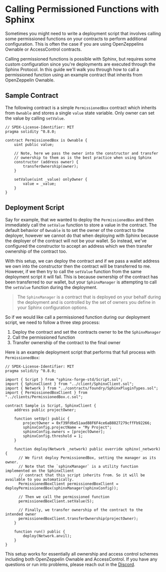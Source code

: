 # Calling Permissioned Functions with Sphinx
Sometimes you might need to write a deployment script that involves calling some permissioned functions on your contracts to perform additional configuration. This is often the case if you are using OpenZeppelins Ownable or AccessControl contracts.

Calling permissioned functions is possible with Sphinx, but requires some custom configuration since you're deployments are executed through the Sphinx Protocol. In this guide we'll walk you through how to call a permissioned function using an example contract that inherits from OpenZeppelin Ownable.

## Sample Contract
The following contract is a simple `PermissionedBox` contract which inherits from `Ownable` and stores a single `value` state variable. Only owner can set the value by calling `setValue`.

```
// SPDX-License-Identifier: MIT
pragma solidity ^0.8.0;

contract PermissionedBox is Ownable {
    uint public value;

    // Note, here we pass the owner into the constructor and transfer
    // ownership to them as is the best practice when using Sphinx
    constructor (address owner) {
        transferOwnership(owner);
    }

    setValue(uint _value) onlyOwner {
        value = _value;
    }
}
```

## Deployment Script
Say for example, that we wanted to deploy the `PermissionedBox` and then immediately call the `setValue` function to store a value in the contract. The default behavior of `Ownable` is to set the owner of the contract to the deployer, however we cannot do that when deploying with Sphinx because the deployer of the contract will not be your wallet. So instead, we've configured the constructor to accept an address which we then transfer ownership of the contract too.

With this setup, we can deploy the contract and if we pass a wallet address we own into the constructor then the contract will be transferred to me. However, if we then try to call the `setValue` function from the same deployment script it will fail. This is because ownership of the contract has been transferred to our wallet, but your `SphinxManager` is attempting to call the `setValue` function during the deployment.

> The `SphinxManager` is a contract that is deployed on your behalf during the deployment and is controlled by the set of owners you define in your Sphinx configuration options.

So if we would like call a permissioned function during our deployment script, we need to follow a three step process:
1. Deploy the contract and set the contracts owner to be the `SphinxManager`
2. Call the permissioned function
3. Transfer ownership of the contract to the final owner

Here is an example deployment script that performs that full process with `PermissionedBox`:
```
// SPDX-License-Identifier: MIT
pragma solidity ^0.8.0;

import { Script } from "sphinx-forge-std/Script.sol";
import { SphinxClient } from "../client/SphinxClient.sol";
import { Network } from "../contracts/foundry/SphinxPluginTypes.sol";
import { PermissionedBoxClient } from "../clients/PermissionedBox.c.sol";

contract Sample is Script, SphinxClient {
    address public projectOwner;

    function setUp() public {
        projectOwner = 0xf39Fd6e51aad88F6F4ce6aB8827279cffFb92266;
        sphinxConfig.projectName = "My Project";
        sphinxConfig.owners = [projectOwner];
        sphinxConfig.threshold = 1;
    }

    function deploy(Network _network) public override sphinx(_network) {
      // We first deploy PermissionedBox, setting the manager as its owner.
      // Note that the `sphinxManager` is a utility function implemented on the SphinxClient
      // contract that this script inherits from. So it will be available to you automatically.
      PermissionedBoxClient permissionedBoxClient = deployPermissionedBox(sphinxManager(sphinxConfig));

      // Then we call the permissioned function
      permissionedBoxClient.setValue(5);

      // Finally, we transfer ownership of the contract to the intended owner
      permissionedBoxClient.transferOwnership(projectOwner);
    }

    function run() public {
        deploy(Network.anvil);
    }
}
```

This setup works for essentially all ownership and access control schemes including both OpenZeppelin Ownable and AccessControl. If you have any questions or run into problems, please reach out in the [Discord](https://discord.gg/7Gc3DK33Np).
